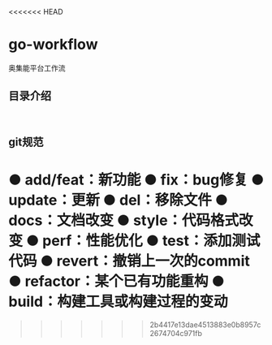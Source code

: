 <<<<<<< HEAD
# go-workflow
奥集能平台工作流
## 目录介绍

```


```
## git规范
● add/feat：新功能
● fix：bug修复
● update：更新
● del：移除文件
● docs：文档改变
● style：代码格式改变
● perf：性能优化
● test：添加测试代码
● revert：撤销上一次的commit
● refactor：某个已有功能重构
● build：构建工具或构建过程的变动
=======
>>>>>>> 2b4417e13dae4513883e0b8957c2674704c971fb
